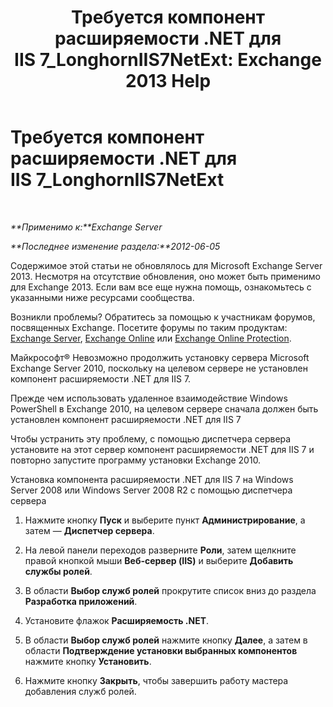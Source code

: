 ﻿---
title: 'Требуется компонент расширяемости .NET для IIS 7_LonghornIIS7NetExt: Exchange 2013 Help'
TOCTitle: Требуется компонент расширяемости .NET для IIS 7_LonghornIIS7NetExt
ms:assetid: 8b481626-b68a-4fba-b66e-a02c03856bfd
ms:mtpsurl: https://technet.microsoft.com/ru-ru/library/ms.exch.setupreadiness.longhorniis7netext(v=EXCHG.150)
ms:contentKeyID: 50488591
ms.date: 05/22/2018
mtps_version: v=EXCHG.150
ms.translationtype: MT
---

# Требуется компонент расширяемости .NET для IIS 7\_LonghornIIS7NetExt

 

_**Применимо к:**Exchange Server_

_**Последнее изменение раздела:**2012-06-05_

Содержимое этой статьи не обновлялось для Microsoft Exchange Server 2013. Несмотря на отсутствие обновления, оно может быть применимо для Exchange 2013. Если вам все еще нужна помощь, ознакомьтесь с указанными ниже ресурсами сообщества.

Возникли проблемы? Обратитесь за помощью к участникам форумов, посвященных Exchange. Посетите форумы по таким продуктам: [Exchange Server](https://go.microsoft.com/fwlink/p/?linkid=60612), [Exchange Online](https://go.microsoft.com/fwlink/p/?linkid=267542) или [Exchange Online Protection](https://go.microsoft.com/fwlink/p/?linkid=285351).

Майкрософт® Невозможно продолжить установку сервера Microsoft Exchange Server 2010, поскольку на целевом сервере не установлен компонент расширяемости .NET для IIS 7.

Прежде чем использовать удаленное взаимодействие Windows PowerShell в Exchange 2010, на целевом сервере сначала должен быть установлен компонент расширяемости .NET для IIS 7

Чтобы устранить эту проблему, с помощью диспетчера сервера установите на этот сервер компонент расширяемости .NET для IIS 7 и повторно запустите программу установки Exchange 2010.

Установка компонента расширяемости .NET для IIS 7 на Windows Server 2008 или Windows Server 2008 R2 с помощью диспетчера сервера

1.  Нажмите кнопку **Пуск** и выберите пункт **Администрирование**, а затем — **Диспетчер сервера**.

2.  На левой панели переходов разверните **Роли**, затем щелкните правой кнопкой мыши **Веб-сервер (IIS)** и выберите **Добавить службы ролей**.

3.  В области **Выбор служб ролей** прокрутите список вниз до раздела **Разработка приложений**.

4.  Установите флажок **Расширяемость .NET**.

5.  В области **Выбор служб ролей** нажмите кнопку **Далее**, а затем в области **Подтверждение установки выбранных компонентов** нажмите кнопку **Установить**.

6.  Нажмите кнопку **Закрыть**, чтобы завершить работу мастера добавления служб ролей.

